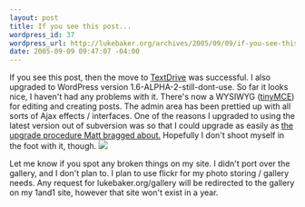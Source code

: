```yaml
--- 
layout: post
title: If you see this post...
wordpress_id: 37
wordpress_url: http://lukebaker.org/archives/2005/09/09/if-you-see-this-post/
date: 2005-09-09 09:47:07 -04:00
---
```

<p>If you see this post, then the move to <a href="http://textdrive.com/">TextDrive</a> was successful. I also upgraded to WordPress version 1.6-ALPHA-2-still-dont-use. So far it looks nice, I haven't had any problems with it. There's now a WYSIWYG (<a href="http://tinymce.moxiecode.com/">tinyMCE</a>) for editing and creating posts. The admin area has been prettied up with all sorts of Ajax effects / interfaces. One of the reasons I upgraded to using the latest version out of subversion was so that I could upgrade as easily as <a href="http://photomatt.net/2005/05/09/new-wordpress/">the upgrade procedure Matt bragged about.</a> Hopefully I don't shoot myself in the foot with it, though. <img src="/wordpress/wp-includes/js/tinymce/plugins/emotions/images/smiley-smile.gif" /></p><p> Let me know if you spot any broken things on my site. I didn't port over the gallery, and I don't plan to. I plan to use flickr for my photo storing / gallery needs.  Any request for lukebaker.org/gallery will be redirected to the gallery on my 1and1 site, however that site won't exist in a year.<br /> </p>
